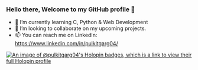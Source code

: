 ### Hello there, Welcome to my GitHub profile 👋

 - 🌱 I’m currently learning C, Python & Web Development
 -  👯 I’m looking to collaborate on my upcoming projects.
 - 📫 You can reach me on LinkedIn: https://www.linkedin.com/in/pulkitgarg04/

[![An image of @pulkitgarg04's Holopin badges, which is a link to view their full Holopin profile](https://holopin.me/pulkitgarg04)](https://holopin.io/@pulkitgarg04)

